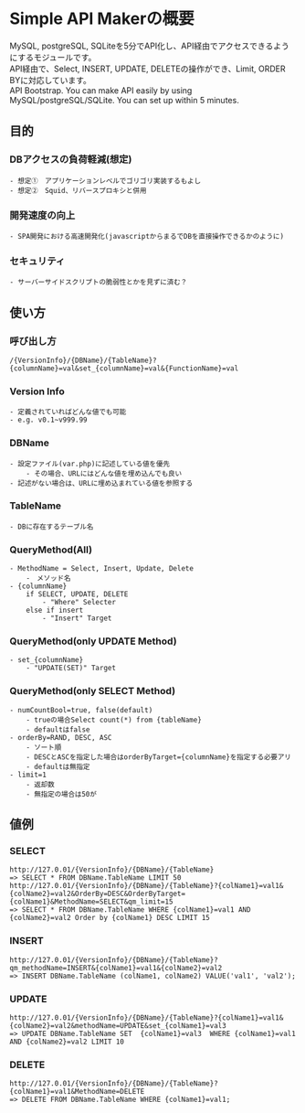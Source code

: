 # Simple API Makerの概要
MySQL, postgreSQL, SQLiteを5分でAPI化し、API経由でアクセスできるようにするモジュールです。  
API経由で、Select, INSERT, UPDATE, DELETEの操作ができ、Limit, ORDER BYに対応しています。  
API Bootstrap. You can make API easily by using MySQL/postgreSQL/SQLite. You can set up within 5 minutes.  


## 目的  
### DBアクセスの負荷軽減(想定)  
	- 想定①　アプリケーションレベルでゴリゴリ実装するもよし  
	- 想定②　Squid、リバースプロキシと併用  

### 開発速度の向上  
	- SPA開発における高速開発化(javascriptからまるでDBを直接操作できるかのように)  

### セキュリティ  
	- サーバーサイドスクリプトの脆弱性とかを見ずに済む？  


## 使い方  
### 呼び出し方  
	/{VersionInfo}/{DBName}/{TableName}?{columnName}=val&set_{columnName}=val&{FunctionName}=val  

### Version Info  
	- 定義されていればどんな値でも可能  
	- e.g. v0.1~v999.99  

### DBName  
	- 設定ファイル(var.php)に記述している値を優先  
		- その場合、URLにはどんな値を埋め込んでも良い  
	- 記述がない場合は、URLに埋め込まれている値を参照する  

### TableName  
	- DBに存在するテーブル名  

### QueryMethod(All)  
	- MethodName = Select, Insert, Update, Delete  
		-　メソッド名  
	- {columnName}  
		if SELECT, UPDATE, DELETE  
			- "Where" Selecter  
		else if insert  
			- "Insert" Target  

### QueryMethod(only UPDATE Method)  
	- set_{columnName}  
		- "UPDATE(SET)" Target  

### QueryMethod(only SELECT Method)  
	- numCountBool=true, false(default)  
		- trueの場合Select count(*) from {tableName}  
		- defaultはfalse  
	- orderBy=RAND, DESC, ASC  
		- ソート順  
		- DESCとASCを指定した場合はorderByTarget={columnName}を指定する必要アリ  
		- defaultは無指定  
	- limit=1  
		- 返却数  
		- 無指定の場合は50が  


## 値例  
### SELECT  
	http://127.0.01/{VersionInfo}/{DBName}/{TableName}  
	=> SELECT * FROM DBName.TableName LIMIT 50  
	http://127.0.01/{VersionInfo}/{DBName}/{TableName}?{colName1}=val1&{colName2}=val2&OrderBy=DESC&OrderByTarget={colName1}&MethodName=SELECT&qm_limit=15  
	=> SELECT * FROM DBName.TableName WHERE {colName1}=val1 AND {colName2}=val2 Order by {colName1} DESC LIMIT 15  

### INSERT  
	http://127.0.01/{VersionInfo}/{DBName}/{TableName}?qm_methodName=INSERT&{colName1}=val1&{colName2}=val2  
	=> INSERT DBName.TableName (colName1, colName2) VALUE('val1', 'val2');  

### UPDATE  
	http://127.0.01/{VersionInfo}/{DBName}/{TableName}?{colName1}=val1&{colName2}=val2&methodName=UPDATE&set_{colName1}=val3  
	=> UPDATE DBName.TableName SET  {colName1}=val3  WHERE {colName1}=val1 AND {colName2}=val2 LIMIT 10  

### DELETE  
	http://127.0.01/{VersionInfo}/{DBName}/{TableName}?{colName1}=val1&MethodName=DELETE  
	=> DELETE FROM DBName.TableName WHERE {colName1}=val1;  
